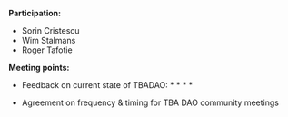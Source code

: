 **Participation:**
* Sorin Cristescu
* Wim Stalmans
* Roger Tafotie

**Meeting points:**
* Feedback on current state of TBADAO:
    * 
    *
    *
    *

* Agreement on frequency & timing for TBA DAO community meetings
